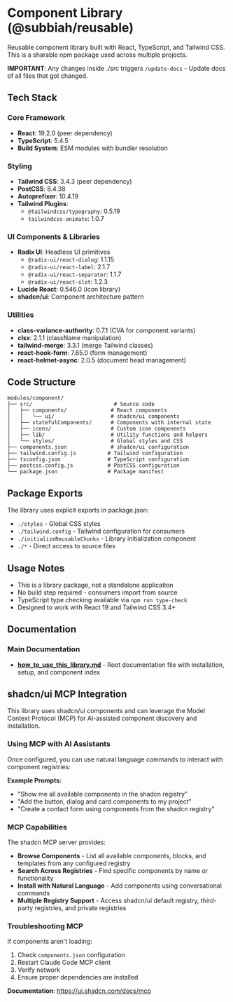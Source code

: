 # Component Library (@subbiah/reusable)

Reusable component library built with React, TypeScript, and Tailwind CSS. This is a sharable npm package used across multiple projects.

**IMPORTANT**: Any changes inside ./src triggers `/update-docs` - Update docs of all files that got changed.

## Tech Stack

### Core Framework

- **React**: 19.2.0 (peer dependency)
- **TypeScript**: 5.4.5
- **Build System**: ESM modules with bundler resolution

### Styling

- **Tailwind CSS**: 3.4.3 (peer dependency)
- **PostCSS**: 8.4.38
- **Autoprefixer**: 10.4.19
- **Tailwind Plugins**:
  - `@tailwindcss/typography`: 0.5.19
  - `tailwindcss-animate`: 1.0.7

### UI Components & Libraries

- **Radix UI**: Headless UI primitives
  - `@radix-ui/react-dialog`: 1.1.15
  - `@radix-ui/react-label`: 2.1.7
  - `@radix-ui/react-separator`: 1.1.7
  - `@radix-ui/react-slot`: 1.2.3
- **Lucide React**: 0.546.0 (icon library)
- **shadcn/ui**: Component architecture pattern

### Utilities

- **class-variance-authority**: 0.7.1 (CVA for component variants)
- **clsx**: 2.1.1 (className manipulation)
- **tailwind-merge**: 3.3.1 (merge Tailwind classes)
- **react-hook-form**: 7.65.0 (form management)
- **react-helmet-async**: 2.0.5 (document head management)

## Code Structure

```
modules/component/
├── src/                          # Source code
│   ├── components/              # React components
│   │   └── ui/                  # shadcn/ui components
│   ├── statefulComponents/      # Components with internal state
│   ├── icons/                   # Custom icon components
│   ├── lib/                     # Utility functions and helpers
│   └── styles/                  # Global styles and CSS
├── components.json              # shadcn/ui configuration
├── tailwind.config.js          # Tailwind configuration
├── tsconfig.json               # TypeScript configuration
├── postcss.config.js           # PostCSS configuration
└── package.json                # Package manifest

```

## Package Exports

The library uses explicit exports in package.json:

- `./styles` - Global CSS styles
- `./tailwind.config` - Tailwind configuration for consumers
- `./initializeReusableChunks` - Library initialization component
- `./*` - Direct access to source files

## Usage Notes

- This is a library package, not a standalone application
- No build step required - consumers import from source
- TypeScript type checking available via `npm run type-check`
- Designed to work with React 19 and Tailwind CSS 3.4+

## Documentation

### Main Documentation

- **[how_to_use_this_library.md](./how_to_use_this_library.md)** - Root documentation file with installation, setup, and component index

## shadcn/ui MCP Integration

This library uses shadcn/ui components and can leverage the Model Context Protocol (MCP) for AI-assisted component discovery and installation.

### Using MCP with AI Assistants

Once configured, you can use natural language commands to interact with component registries:

**Example Prompts:**

- "Show me all available components in the shadcn registry"
- "Add the button, dialog and card components to my project"
- "Create a contact form using components from the shadcn registry"

### MCP Capabilities

The shadcn MCP server provides:

- **Browse Components** - List all available components, blocks, and templates from any configured registry
- **Search Across Registries** - Find specific components by name or functionality
- **Install with Natural Language** - Add components using conversational commands
- **Multiple Registry Support** - Access shadcn/ui default registry, third-party registries, and private registries

### Troubleshooting MCP

If components aren't loading:

1. Check `components.json` configuration
2. Restart Claude Code MCP client
3. Verify network
4. Ensure proper dependencies are installed

**Documentation**: https://ui.shadcn.com/docs/mcp
